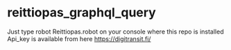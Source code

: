 ﻿# reittiopas_graphql_query

Just type robot Reittiopas.robot on your console where this repo is installed
Api_key is available from here https://digitransit.fi/
